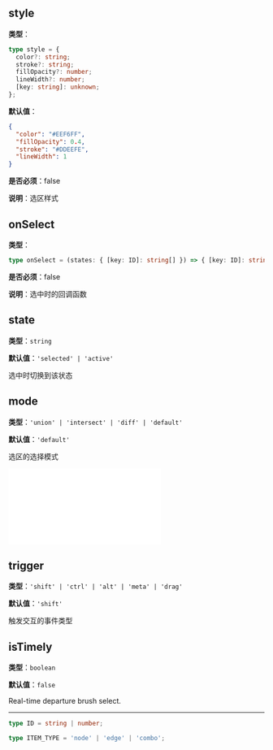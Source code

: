 ## style

**类型**：

```ts
type style = {
  color?: string;
  stroke?: string;
  fillOpacity?: number;
  lineWidth?: number;
  [key: string]: unknown;
};
```

**默认值**：

```json
{
  "color": "#EEF6FF",
  "fillOpacity": 0.4,
  "stroke": "#DDEEFE",
  "lineWidth": 1
}
```

**是否必须**：false

**说明**：选区样式

## onSelect

**类型**：

```ts
type onSelect = (states: { [key: ID]: string[] }) => { [key: ID]: string[] };
```

**是否必须**：false

**说明**：选中时的回调函数

## state

**类型**：`string`

**默认值**：`'selected' | 'active'`

选中时切换到该状态

## mode

**类型**：`'union' | 'intersect' | 'diff' | 'default'`

**默认值**：`'default'`

选区的选择模式

<embed src="./BehaviorShouldBegin.zh.md"></embed>

## trigger

**类型**：`'shift' | 'ctrl' | 'alt' | 'meta' | 'drag'`

**默认值**：`'shift'`

触发交互的事件类型

## isTimely

**类型**：`boolean`

**默认值**：`false`

Real-time departure brush select.

---

```ts
type ID = string | number;

type ITEM_TYPE = 'node' | 'edge' | 'combo';
```
